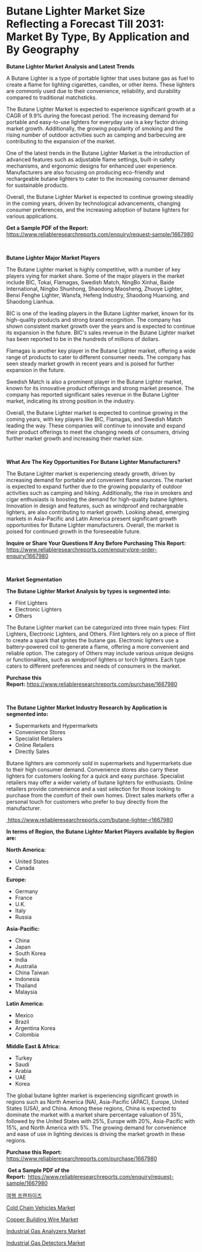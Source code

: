 <p><h1>Butane Lighter Market Size Reflecting a Forecast Till 2031: Market By Type, By Application and By Geography</h1></p><p><strong>Butane Lighter Market Analysis and Latest Trends</strong></p>
<p><p>A Butane Lighter is a type of portable lighter that uses butane gas as fuel to create a flame for lighting cigarettes, candles, or other items. These lighters are commonly used due to their convenience, reliability, and durability compared to traditional matchsticks.</p><p>The Butane Lighter Market is expected to experience significant growth at a CAGR of 9.9% during the forecast period. The increasing demand for portable and easy-to-use lighters for everyday use is a key factor driving market growth. Additionally, the growing popularity of smoking and the rising number of outdoor activities such as camping and barbecuing are contributing to the expansion of the market.</p><p>One of the latest trends in the Butane Lighter Market is the introduction of advanced features such as adjustable flame settings, built-in safety mechanisms, and ergonomic designs for enhanced user experience. Manufacturers are also focusing on producing eco-friendly and rechargeable butane lighters to cater to the increasing consumer demand for sustainable products.</p><p>Overall, the Butane Lighter Market is expected to continue growing steadily in the coming years, driven by technological advancements, changing consumer preferences, and the increasing adoption of butane lighters for various applications.</p></p>
<p><strong>Get a Sample PDF of the Report:&nbsp;</strong> <a href="https://www.reliableresearchreports.com/enquiry/request-sample/1667980">https://www.reliableresearchreports.com/enquiry/request-sample/1667980</a></p>
<p>&nbsp;</p>
<p><strong>Butane Lighter Major Market Players</strong></p>
<p><p>The Butane Lighter market is highly competitive, with a number of key players vying for market share. Some of the major players in the market include BIC, Tokai, Flamagas, Swedish Match, NingBo Xinhai, Baide International, Ningbo Shunhong, Shaodong Maosheng, Zhuoye Lighter, Benxi Fenghe Lighter, Wansfa, Hefeng Industry, Shaodong Huanxing, and Shaodong Lianhua.</p><p>BIC is one of the leading players in the Butane Lighter market, known for its high-quality products and strong brand recognition. The company has shown consistent market growth over the years and is expected to continue its expansion in the future. BIC's sales revenue in the Butane Lighter market has been reported to be in the hundreds of millions of dollars.</p><p>Flamagas is another key player in the Butane Lighter market, offering a wide range of products to cater to different consumer needs. The company has seen steady market growth in recent years and is poised for further expansion in the future.</p><p>Swedish Match is also a prominent player in the Butane Lighter market, known for its innovative product offerings and strong market presence. The company has reported significant sales revenue in the Butane Lighter market, indicating its strong position in the industry.</p><p>Overall, the Butane Lighter market is expected to continue growing in the coming years, with key players like BIC, Flamagas, and Swedish Match leading the way. These companies will continue to innovate and expand their product offerings to meet the changing needs of consumers, driving further market growth and increasing their market size.</p></p>
<p>&nbsp;</p>
<p><strong>What Are The Key Opportunities For Butane Lighter Manufacturers?</strong></p>
<p><p>The Butane Lighter market is experiencing steady growth, driven by increasing demand for portable and convenient flame sources. The market is expected to expand further due to the growing popularity of outdoor activities such as camping and hiking. Additionally, the rise in smokers and cigar enthusiasts is boosting the demand for high-quality butane lighters. Innovation in design and features, such as windproof and rechargeable lighters, are also contributing to market growth. Looking ahead, emerging markets in Asia-Pacific and Latin America present significant growth opportunities for Butane Lighter manufacturers. Overall, the market is poised for continued growth in the foreseeable future.</p></p>
<p><strong>Inquire or Share Your Questions If Any Before Purchasing This Report:</strong> <a href="https://www.reliableresearchreports.com/enquiry/pre-order-enquiry/1667980">https://www.reliableresearchreports.com/enquiry/pre-order-enquiry/1667980</a></p>
<p>&nbsp;</p>
<p><strong>Market Segmentation</strong></p>
<p><strong>The Butane Lighter Market Analysis by types is segmented into:</strong></p>
<p><ul><li>Flint Lighters</li><li>Electronic Lighters</li><li>Others</li></ul></p>
<p><p>The Butane Lighter market can be categorized into three main types: Flint Lighters, Electronic Lighters, and Others. Flint lighters rely on a piece of flint to create a spark that ignites the butane gas. Electronic lighters use a battery-powered coil to generate a flame, offering a more convenient and reliable option. The category of Others may include various unique designs or functionalities, such as windproof lighters or torch lighters. Each type caters to different preferences and needs of consumers in the market.</p></p>
<p><strong>Purchase this Report:&nbsp;</strong><a href="https://www.reliableresearchreports.com/purchase/1667980">https://www.reliableresearchreports.com/purchase/1667980</a></p>
<p>&nbsp;</p>
<p><strong>The Butane Lighter Market Industry Research by Application is segmented into:</strong></p>
<p><ul><li>Supermarkets and Hypermarkets</li><li>Convenience Stores</li><li>Specialist Retailers</li><li>Online Retailers</li><li>Directly Sales</li></ul></p>
<p><p>Butane lighters are commonly sold in supermarkets and hypermarkets due to their high consumer demand. Convenience stores also carry these lighters for customers looking for a quick and easy purchase. Specialist retailers may offer a wider variety of butane lighters for enthusiasts. Online retailers provide convenience and a vast selection for those looking to purchase from the comfort of their own homes. Direct sales markets offer a personal touch for customers who prefer to buy directly from the manufacturer.</p></p>
<p><a href="https://www.reliableresearchreports.com/butane-lighter-r1667980">&nbsp;https://www.reliableresearchreports.com/butane-lighter-r1667980</a></p>
<p><strong>In terms of Region, the Butane Lighter Market Players available by Region are:</strong></p>
<p>
    <p> <strong> North America: </strong>
        <ul>
            <li>United States</li>
            <li>Canada</li>
        </ul>
        </p> 
    <p> <strong> Europe: </strong>
        <ul>
            <li>Germany</li>
            <li>France</li>
            <li>U.K.</li>
            <li>Italy</li>
            <li>Russia</li>
        </ul>
        </p> 
    <p> <strong> Asia-Pacific: </strong>
        <ul>
            <li>China</li>
            <li>Japan</li>
            <li>South Korea</li>
            <li>India</li>
            <li>Australia</li>
            <li>China Taiwan</li>
            <li>Indonesia</li>
            <li>Thailand</li>
            <li>Malaysia</li>
        </ul>
        </p> 
    <p> <strong> Latin America: </strong>
        <ul>
            <li>Mexico</li>
            <li>Brazil</li>
            <li>Argentina Korea</li>
            <li>Colombia</li>
        </ul>
        </p> 
    <p> <strong> Middle East & Africa: </strong>
        <ul>
            <li>Turkey</li>
            <li>Saudi</li>
            <li>Arabia</li>
            <li>UAE</li>
            <li>Korea</li>
        </ul>
    </p>
    </p>
<p><p>The global butane lighter market is experiencing significant growth in regions such as North America (NA), Asia-Pacific (APAC), Europe, United States (USA), and China. Among these regions, China is expected to dominate the market with a market share percentage valuation of 35%, followed by the United States with 25%, Europe with 20%, Asia-Pacific with 15%, and North America with 5%. The growing demand for convenience and ease of use in lighting devices is driving the market growth in these regions.</p></p>
<p><strong>Purchase this Report: </strong><a href="https://www.reliableresearchreports.com/purchase/1667980">https://www.reliableresearchreports.com/purchase/1667980</a></p>
<p>&nbsp;<strong>Get a Sample PDF of the Report:&nbsp;&nbsp;</strong><a href="https://www.reliableresearchreports.com/enquiry/request-sample/1667980">https://www.reliableresearchreports.com/enquiry/request-sample/1667980</a></p>
<p><strong></strong></p>
<p><p><a href="https://medium.com/@wilsoniehn789562023/%EC%97%AC%ED%96%89-%ED%94%84%EB%A0%8C%EC%B0%A8%EC%9D%B4%EC%A6%88-%EC%8B%9C%EC%9E%A5-%EA%B7%9C%EB%AA%A8-%EB%B0%8F-%EC%8B%9C%EC%9E%A5-%EB%8F%99%ED%96%A5-%EC%A0%84%EC%B2%B4-%EC%82%B0%EC%97%85-%EA%B0%9C%EC%9A%94-2024-2031-45ca3f18ab09">여행 프랜차이즈</a></p><p><a href="https://github.com/Glendatilghmankmgz0rbhwpy/Market-Research-Report-List-2/blob/main/cold-chain-vehicles-market.md">Cold Chain Vehicles Market</a></p><p><a href="https://github.com/dx0328/Market-Research-Report-List-2/blob/main/copper-building-wire-market.md">Copper Building Wire Market</a></p><p><a href="https://www.linkedin.com/pulse/industrial-gas-analyzers-market-size-trends-complete-industry-tav9f">Industrial Gas Analyzers Market</a></p><p><a href="https://www.linkedin.com/pulse/industrial-gas-detectors-market-insight-trends-growth-forecasted-1deof">Industrial Gas Detectors Market</a></p></p>